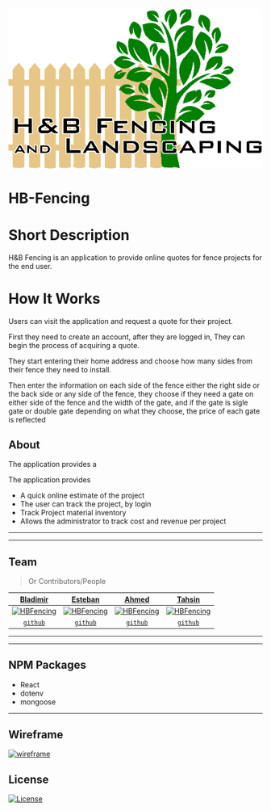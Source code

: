 <a href="client/src/assets/images/logo-transparent.png"><img src="client/src/assets/images/logo-transparent.png" title="HBFencing" alt="HBFencing"></a>

<!-- [![FVCproductions](https://avatars1.githubusercontent.com/u/4284691?v=3&s=200)](http://fvcproductions.com) -->



# HB-Fencing

<!-- > Subtitle or Short Description Goes Here

> ideally one sentence

> include terms/tags that can be searched -->

# Short Description
H&B Fencing is an application to provide online quotes for fence projects for the end user.

# How It Works
Users can visit the application and request a quote for their project.

 First they need to create an account, after they are logged in, They can begin the process of acquiring a quote.

They start entering their home address and choose how many sides
from their fence they need to install.

Then enter the information on each side of the fence either the right side or the back side or any side of the fence, they choose if they need a gate on either side of the fence and the width of the gate,  and if the gate is sigle gate or double gate
depending on what they choose, the price of each gate is reflected


## About

The application provides a  

The application provides

* A quick online estimate of the project
* The user can   track the project, by login
* Track Project material inventory
* Allows the administrator to track cost and revenue per project

---

---

## Team

> Or Contributors/People

| <a href="" target="_blank">**Bladimir**</a> | <a href="" target="_blank">**Esteban**</a> | <a href="" target="_blank">**Ahmed**</a> |<a href="" target="_blank">**Tahsin**</a> |
| :---: |:---:| :---:| :---:|
| [![HBFencing](https://avatars0.githubusercontent.com/u/50064963?s=200&v=3)](http://fvcproductions.com)    | [![HBFencing](https://avatars2.githubusercontent.com/u/26130079?s=200&v=3)](http://fvcproductions.com) | [![HBFencing](https://avatars1.githubusercontent.com/u/29633764?s=200&v=3)](http://fvcproductions.com)  | [![HBFencing](https://avatars3.githubusercontent.com/u/51348247?s=200&v=3)](http://fvcproductions.com)  |
| <a href="https://github.com/BladimirOrellana" target="_blank">`github`</a> | <a href="https://github.com/vitawork" target="_blank">`github`</a> | <a href="https://github.com/anw1986" target="_blank">`github`</a> | <a href="https://github.com/tnazmee" target="_blank">`github`</a> |

---

---

## NPM Packages

* React 
* dotenv
* mongoose

---
<!-- 
## Future ideas

* Add user databse, so that articles/comments can be saved for individual users
* Adding tags and datetime stamps for filtering/sorting articles -->
## Wireframe

[![wireframe](client/public/favicon_io/apple-touch-icon.png)](https://s3.amazonaws.com/assets.mockflow.com/app/wireframepro/fileexport/Export_D4e10b746a1e3dc0467ae17308335ffc0.pdf)

## License

[![License](http://img.shields.io/:license-mit-blue.svg?style=flat-square)](http://badges.mit-license.org)


